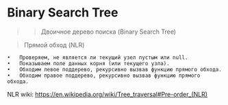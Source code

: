 # Binary Search Tree
>> Двоичное дерево поиска
   (Binary Search Tree)
   
>Прямой обход (NLR) 
   
   	•	Проверяем, не является ли текущий узел пустым или null.
   	•	Показываем поле данных корня (или текущего узла).
   	•	Обходим левое поддерево, рекурсивно вызвав функцию прямого обхода.
   	•	Обходим правое поддерево, рекурсивно вызвав функцию прямого обхода.
   
   NLR wiki: 
   https://en.wikipedia.org/wiki/Tree_traversal#Pre-order_(NLR)
